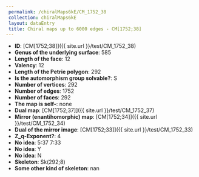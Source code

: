 ```yaml
--- 
 permalink: /chiralMaps6kE/CM_1752_38 
 collection: chiralMaps6kE
 layout: dataEntry
 title: Chiral maps up to 6000 edges - CM[1752;38]
---
```


- **ID**: [CM[1752;38]]({{ site.url }}/test/CM_1752_38)
- **Genus of the underlying surface**: 585
- **Length of the face**: 12
- **Valency**: 12
- **Length of the Petrie polygon**: 292
- **Is the automorphism group solvable?**: S
- **Number of vertices**: 292
- **Number of edges**: 1752
- **Number of faces**: 292
- **The map is self-**: none
- **Dual map**: [CM[1752;37]]({{ site.url }}/test/CM_1752_37)
- **Mirror (enantihomorphic) map**: [CM[1752;34]]({{ site.url }}/test/CM_1752_34)
- **Dual of the mirror image**: [CM[1752;33]]({{ site.url }}/test/CM_1752_33)
- **Z_q-Exponent?**: 4
- **No idea**:  5:37 7:33
- **No idea**: Y
- **No idea**: N
- **Skeleton**: Sk(292;8)
- **Some other kind of skeleton**: nan
